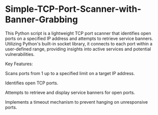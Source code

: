 # Simple-TCP-Port-Scanner-with-Banner-Grabbing
This Python script is a lightweight TCP port scanner that identifies open ports on a specified IP address and attempts to retrieve service banners. Utilizing Python's built-in socket library, it connects to each port within a user-defined range, providing insights into active services and potential vulnerabilities.

Key Features:

Scans ports from 1 up to a specified limit on a target IP address.

Identifies open TCP ports.

Attempts to retrieve and display service banners for open ports.

Implements a timeout mechanism to prevent hanging on unresponsive ports.
